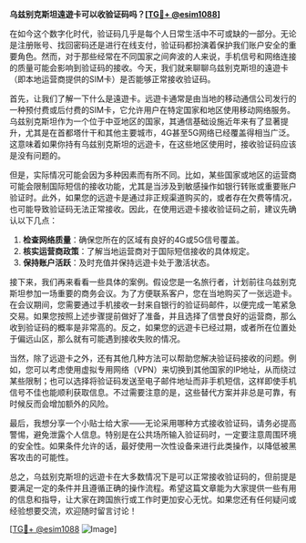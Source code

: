 **乌兹别克斯坦遠遊卡可以收验证码吗？[[TG💪+ @esim1088](https://t.me/s/esim1088)]**

在如今这个数字化时代，验证码几乎是每个人日常生活中不可或缺的一部分。无论是注册账号、找回密码还是进行在线支付，验证码都扮演着保护我们账户安全的重要角色。然而，对于那些经常在不同国家之间奔波的人来说，手机信号和网络连接的质量可能会影响到验证码的接收。今天，我们就来聊聊乌兹别克斯坦的遠遊卡（即本地运营商提供的SIM卡）是否能够正常接收验证码。

首先，让我们了解一下什么是遠遊卡。远遊卡通常是由当地的移动通信公司发行的一种预付费或后付费的SIM卡，它允许用户在特定国家和地区使用移动网络服务。乌兹别克斯坦作为一个位于中亚地区的国家，其通信基础设施近年来有了显著提升，尤其是在首都塔什干和其他主要城市，4G甚至5G网络已经覆盖得相当广泛。这意味着如果你持有乌兹别克斯坦的远遊卡，在这些地区使用时，接收验证码应该是没有问题的。

但是，实际情况可能会因为多种因素而有所不同。比如，某些国家或地区的运营商可能会限制国际短信的接收功能，尤其是当涉及到敏感操作如银行转账或重要账户验证时。此外，如果您的远遊卡是通过非正规渠道购买的，或者存在欠费等情况，也可能导致验证码无法正常接收。因此，在使用远遊卡接收验证码之前，建议先确认以下几点：

1. **检查网络质量**：确保您所在的区域有良好的4G或5G信号覆盖。
2. **核实运营商政策**：了解当地运营商对于国际短信接收的具体规定。
3. **保持账户活跃**：及时充值并保持远遊卡处于激活状态。

接下来，我们再来看看一些具体的案例。假设您是一名旅行者，计划前往乌兹别克斯坦参加一场重要的商务会议。为了方便联系客户，您在当地购买了一张远遊卡。在会议期间，您需要通过手机接收一封来自银行的验证码邮件，以便完成一笔紧急交易。如果您按照上述步骤提前做好了准备，并且选择了信誉良好的运营商，那么收到验证码的概率是非常高的。反之，如果您的远遊卡已经过期，或者所在位置处于偏远山区，那么就有可能遇到接收失败的情况。

当然，除了远遊卡之外，还有其他几种方法可以帮助您解决验证码接收的问题。例如，您可以考虑使用虚拟专用网络（VPN）来切换到其他国家的IP地址，从而绕过某些限制；也可以选择将验证码发送至电子邮件地址而非手机短信，这样即使手机信号不佳也能顺利获取信息。不过需要注意的是，这些替代方案并非总是可靠，有时候反而会增加额外的风险。

最后，我想分享一个小贴士给大家——无论采用哪种方式接收验证码，请务必提高警惕，避免泄露个人信息。特别是在公共场所输入验证码时，一定要注意周围环境的安全性。如果条件允许的话，最好使用一次性设备来进行此类操作，以降低被黑客攻击的可能性。

总之，乌兹别克斯坦的远遊卡在大多数情况下是可以正常接收验证码的，但前提是要满足一定的条件并且遵循正确的操作流程。希望这篇文章能为大家提供一些有用的信息和指导，让大家在跨国旅行或工作时更加安心无忧。如果您还有任何疑问或经验想要交流，欢迎随时留言讨论！

[[TG💪+ @esim1088](https://t.me/s/esim1088) ![Image](https://i.postimg.cc/4NQfJmqS/Snipaste-2025-05-13-00-14-12.png)]